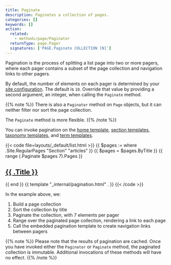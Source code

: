 ```yaml
---
title: Paginate
description: Paginates a collection of pages.
categories: []
keywords: []
action:
  related:
    - methods/page/Paginator
  returnType: page.Pager
  signatures: ['PAGE.Paginate COLLECTION [N]']
---
```


Pagination is the process of splitting a list page into two or more pagers, where each pager contains a subset of the page collection and navigation links to other pagers.

By default, the number of elements on each pager is determined by your [site configuration]. The default is `10`. Override that value by providing a second argument, an integer, when calling the `Paginate` method.

[site configuration]: /getting-started/configuration/#pagination

{{% note %}}
There is also a `Paginator` method on `Page` objects, but it can neither filter nor sort the page collection.

The `Paginate` method is more flexible.
{{% /note %}}

You can invoke pagination on the [home template], [section templates], [taxonomy templates], and [term templates].

[home template]: /templates/types/#home
[section templates]: /templates/types/#section
[taxonomy templates]: /templates/types/#taxonomy
[term templates]: /templates/types/#term

{{< code file=layouts/_default/list.html >}}
{{ $pages := where .Site.RegularPages "Section" "articles" }}
{{ $pages = $pages.ByTitle }}
{{ range (.Paginate $pages 7).Pages }}
  <h2><a href="{{ .RelPermalink }}">{{ .Title }}</a></h2>
{{ end }}
{{ template "_internal/pagination.html" . }}
{{< /code >}}

In the example above, we:

1. Build a page collection
2. Sort the collection by title
3. Paginate the collection, with 7 elements per pager
4. Range over the paginated page collection, rendering a link to each page
5. Call the embedded pagination template to create navigation links between pagers

{{% note %}}
Please note that the results of pagination are cached. Once you have invoked either the `Paginator` or `Paginate` method, the paginated collection is immutable. Additional invocations of these methods will have no effect.
{{% /note %}}

